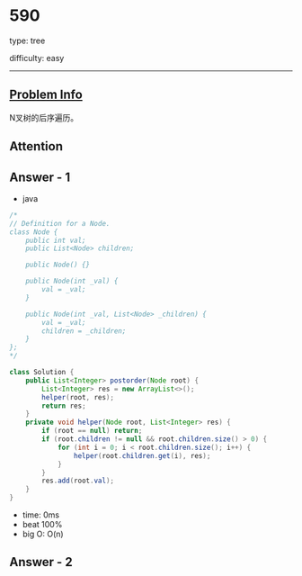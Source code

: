 
# 590
type: tree

difficulty: easy

---

## [Problem Info][problem_link]
N叉树的后序遍历。

## Attention

## Answer - 1

- java

```java
/*
// Definition for a Node.
class Node {
    public int val;
    public List<Node> children;

    public Node() {}

    public Node(int _val) {
        val = _val;
    }

    public Node(int _val, List<Node> _children) {
        val = _val;
        children = _children;
    }
};
*/

class Solution {
    public List<Integer> postorder(Node root) {
        List<Integer> res = new ArrayList<>();
        helper(root, res);
        return res;
    }
    private void helper(Node root, List<Integer> res) {
        if (root == null) return;
        if (root.children != null && root.children.size() > 0) {
            for (int i = 0; i < root.children.size(); i++) {
                helper(root.children.get(i), res);
            }
        }
        res.add(root.val);
    }
}
```
- time: 0ms
- beat 100%
- big O: O(n)

## Answer - 2

[problem_link]: https://leetcode-cn.com/problems/n-ary-tree-postorder-traversal/

